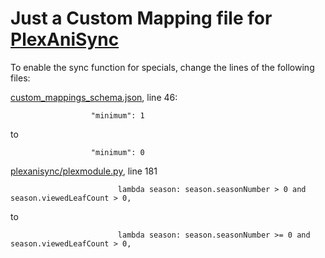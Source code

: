 # Just a Custom Mapping file for [PlexAniSync](https://github.com/RickDB/PlexAniSync)

To enable the sync function for specials, change the lines of the following files:

[custom_mappings_schema.json](https://github.com/RickDB/PlexAniSync/blob/master/custom_mappings_schema.json#L46), line 46:

`                  "minimum": 1`

to

`                  "minimum": 0`

[plexanisync/plexmodule.py](https://github.com/RickDB/PlexAniSync/blob/master/plexanisync/plexmodule.py#L181), line 181

`                        lambda season: season.seasonNumber > 0 and season.viewedLeafCount > 0,`

to

`                        lambda season: season.seasonNumber >= 0 and season.viewedLeafCount > 0,`
